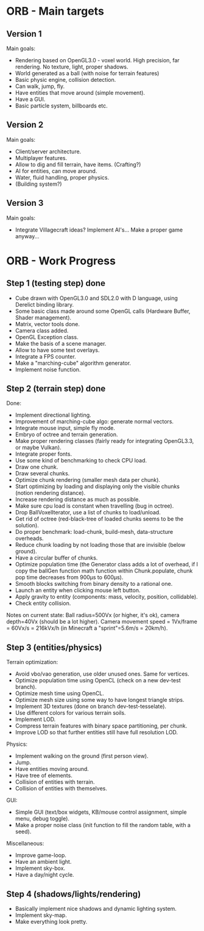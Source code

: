 ORB - Main targets
==================

Version 1
---------

Main goals:
* Rendering based on OpenGL3.0 - voxel world. High precision, far rendering. No texture, light, proper shadows.
* World generated as a ball (with noise for terrain features)
* Basic physic engine, collision detection.
* Can walk, jump, fly.
* Have entities that move around (simple movement).
* Have a GUI.
* Basic particle system, billboards etc.

Version 2
---------

Main goals:
* Client/server architecture.
* Multiplayer features.
* Allow to dig and fill terrain, have items. (Crafting?)
* AI for entities, can move around.
* Water, fluid handling, proper physics.
* (Building system?)

Version 3
---------

Main goals:
* Integrate Villagecraft ideas? Implement AI's... Make a proper game anyway...

ORB - Work Progress
===================

Step 1 (testing step) done
--------------------------

* Cube drawn with OpenGL3.0 and SDL2.0 with D language, using Derelict binding library.
* Some basic class made around some OpenGL calls (Hardware Buffer, Shader management).
* Matrix, vector tools done.
* Camera class added.
* OpenGL Exception class.
* Make the basis of a scene manager.
* Allow to have some text overlays.
* Integrate a FPS counter.
* Make a "marching-cube" algorithm generator.
* Implement noise function.

Step 2 (terrain step) done
--------------------------

Done:
* Implement directional lighting.
* Improvement of marching-cube algo: generate normal vectors.
* Integrate mouse input, simple fly mode.
* Embryo of octree and terrain generation.
* Make proper rendering classes (fairly ready for integrating OpenGL3.3, or maybe Vulkan).
* Integrate proper fonts.
* Use some kind of benchmarking to check CPU load.
* Draw one chunk.
* Draw several chunks.
* Optimize chunk rendering (smaller mesh data per chunk).
* Start optimizing by loading and displaying only the visible chunks (notion rendering distance).
* Increase rendering distance as much as possible.
* Make sure cpu load is constant when travelling (bug in octree).
* Drop BallVoxelIterator, use a list of chunks to load/unload.
* Get rid of octree (red-black-tree of loaded chunks seems to be the solution).
* Do proper benchmark: load-chunk, build-mesh, data-structure overheads.
* Reduce chunk loading by not loading those that are invisible (below ground).
* Have a circular buffer of chunks.
* Optimize population time (the Generator class adds a lot of overhead, if I copy the ballGen function math function within Chunk.populate, chunk pop time decreases from 900µs to 600µs).
* Smooth blocks switching from binary density to a rational one.
* Launch an entity when clicking mouse left button.
* Apply gravity to entity (components: mass, velocity, position, collidable).
* Check entity collision.

Notes on current state: Ball radius=500Vx (or higher, it's ok), camera depth=40Vx (should be a lot higher). Camera movement speed = 1Vx/frame = 60Vx/s = 216kVx/h (in Minecraft a "sprint"=5.6m/s = 20km/h).


Step 3 (entities/physics)
-------------------------

Terrain optimization:
* Avoid vbo/vao generation, use older unused ones. Same for vertices.
* Optimize population time using OpenCL (check on a new dev-test branch).
* Optimize mesh time using OpenCL.
* Optimize mesh size using some way to have longest triangle strips.
* Implement 3D textures (done on branch dev-test-tesselate).
* Use different colors for various terrain soils.
* Implement LOD.
* Compress terrain features with binary space partitioning, per chunk.
* Improve LOD so that further entities still have full resolution LOD.

Physics:
* Implement walking on the ground (first person view).
* Jump.
* Have entities moving around.
* Have tree of elements.
* Collision of entities with terrain.
* Collision of entities with themselves.

GUI:
* Simple GUI (text/box widgets, KB/mouse control assignment, simple menu, debug toggle).
* Make a proper noise class (init function to fill the random table, with a seed).

Miscellaneous:
* Improve game-loop.
* Have an ambient light.
* Implement sky-box.
* Have a day/night cycle.



Step 4 (shadows/lights/rendering)
---------------------------------

* Basically implement nice shadows and dynamic lighting system.
* Implement sky-map.
* Make everything look pretty.

